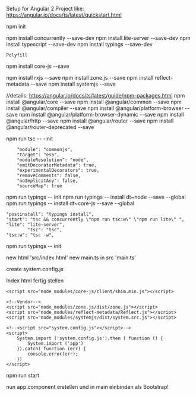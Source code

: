 Setup for Angular 2 Project like: https://angular.io/docs/ts/latest/quickstart.html

npm init

npm install concurrently --save-dev
npm install lite-server --save-dev
npm install typescript --save-dev
npm install typings --save-dev

    Polyfill
npm install core-js --save

npm install rxjs --save
npm install zone.js --save
npm install reflect-metadata --save
npm install systemjs --save


//details: https://angular.io/docs/ts/latest/guide/npm-packages.html
npm install @angular/core --save
npm install @angular/common --save
npm install @angular/compiler --save
npm install @angular/platform-browser --save
npm install @angular/platform-browser-dynamic --save
npm install @angular/http --save
npm install @angular/router --save
npm install @angular/router-deprecated --save

npm run tsc -- -init

        "module": "commonjs",
        "target": "es5",
        "moduleResolution": "node",
        "emitDecoratorMetadata": true,
        "experimentalDecorators": true,
        "removeComments": false,
        "noImplicitAny": false,
        "sourceMap": true

npm run typings -- init
npm run typings -- install dt~node --save --global
npm run typings -- install dt~core-js --save --global



    "postinstall": "typings install",
    "start": "tsc && concurrently \"npm run tsc:w\" \"npm run lite\" ",
    "lite": "lite-server",
            "tsc": "tsc",
    "tsc:w": "tsc -w",
    
npm run typings -- init

new html 'src/index.html'
new main.ts in src 'main.ts'

create system.config.js

Index html fertig stellen

<!--Pollyfills-->
    <script src="node_modules/core-js/client/shim.min.js"></script>

    <!--Vendor-->
    <script src="node_modules/zone.js/dist/zone.js"></script>
    <script src="node_modules/reflect-metadata/Reflect.js"></script>
    <script src="node_modules/systemjs/dist/system.src.js"></script>

    <!--<script src="system.config.js"></script>-->
    <script>
        System.import ('system.config.js').then ( function () {
            System.import ('app')
        }).catch( function (err) {
            console.error(err);
        })
    </script>
    
npm run start

nun app.component erstellen 
und in main einbinden als Bootstrap!